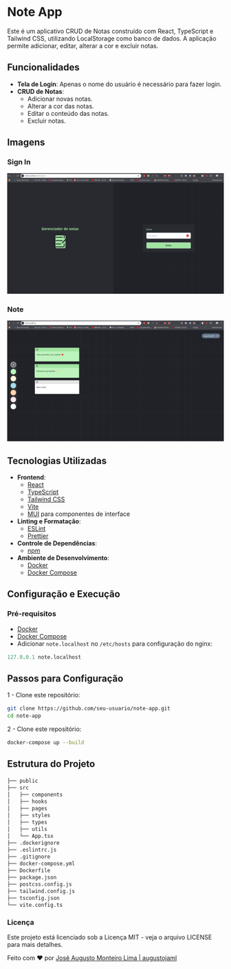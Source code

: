 # Note App

Este é um aplicativo CRUD de Notas construído com React, TypeScript e Tailwind CSS, utilizando LocalStorage como banco de dados. A aplicação permite adicionar, editar, alterar a cor e excluir notas.

## Funcionalidades

- **Tela de Login**: Apenas o nome do usuário é necessário para fazer login.
- **CRUD de Notas**:
  - Adicionar novas notas.
  - Alterar a cor das notas.
  - Editar o conteúdo das notas.
  - Excluir notas.

## Imagens

### Sign In
![SignIn](sign.png)

### Note
![Note](note.png)

## Tecnologias Utilizadas

- **Frontend**:
  - [React](https://reactjs.org/)
  - [TypeScript](https://www.typescriptlang.org/)
  - [Tailwind CSS](https://tailwindcss.com/)
  - [Vite](https://vitejs.dev/)
  - [MUI](https://mui.com/) para componentes de interface
- **Linting e Formatação**:
  - [ESLint](https://eslint.org/)
  - [Prettier](https://prettier.io/)
- **Controle de Dependências**:
  - [npm](https://www.npmjs.com/)
- **Ambiente de Desenvolvimento**:
  - [Docker](https://www.docker.com/)
  - [Docker Compose](https://docs.docker.com/compose/)

## Configuração e Execução

### Pré-requisitos

- [Docker](https://www.docker.com/)
- [Docker Compose](https://docs.docker.com/compose/)
- Adicionar `note.localhost` no `/etc/hosts` para configuração do nginx:

```perl
127.0.0.1 note.localhost
```

## Passos para Configuração

1 - Clone este repositório:

```sh
git clone https://github.com/seu-usuario/note-app.git
cd note-app
```

2 - Clone este repositório:

```sh
docker-compose up --build
```

## Estrutura do Projeto

```arduino
├── public
├── src
│   ├── components
│   ├── hooks
│   ├── pages
│   ├── styles
│   ├── types
│   ├── utils
│   └── App.tsx
├── .dockerignore
├── .eslintrc.js
├── .gitignore
├── docker-compose.yml
├── Dockerfile
├── package.json
├── postcss.config.js
├── tailwind.config.js
├── tsconfig.json
└── vite.config.ts
```

### Licença

Este projeto está licenciado sob a Licença MIT - veja o arquivo LICENSE para mais detalhes.


Feito com ❤️ por [José Augusto Monteiro Lima | augustojaml](https://github.com/augustojaml)